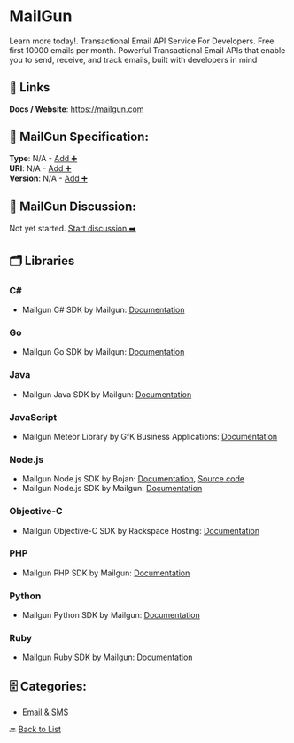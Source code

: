 # MailGun

Learn more today!. Transactional Email API Service For Developers. Free first 10000 emails per month. Powerful Transactional Email APIs that enable you to send, receive, and track emails, built with developers in mind

##  🔗 Links
**Docs / Website**: https://mailgun.com

## 🧬 MailGun Specification:
**Type**: N/A - [Add ➕](https://github.com/apis-list/apis-list/edit/main/apis.yaml#L11790)  
**URI**: N/A - [Add ➕](https://github.com/apis-list/apis-list/edit/main/apis.yaml#L11790)  
**Version**: N/A - [Add ➕](https://github.com/apis-list/apis-list/edit/main/apis.yaml#L11790)

## 💬 MailGun Discussion:
Not yet started. [Start discussion ➡️](https://github.com/apis-list/apis-list/discussions/new)

## 🗂️ Libraries
### C#
- Mailgun C# SDK by Mailgun: [Documentation](https://documentation.mailgun.com/libraries.html#c)
### Go
- Mailgun Go SDK by Mailgun: [Documentation](https://github.com/mailgun/mailgun-go)
### Java
- Mailgun Java SDK by Mailgun: [Documentation](https://documentation.mailgun.com/libraries.html#java)
### JavaScript
- Mailgun Meteor Library by GfK Business Applications: [Documentation](https://github.com/gfk-ba/meteor-mailgun-api/)
### Node.js
- Mailgun Node.js SDK by Bojan: [Documentation](https://www.npmjs.com/package/mailgun-js), [Source code](https://github.com/bojand/mailgun-js)
- Mailgun Node.js SDK by Mailgun: [Documentation](https://documentation.mailgun.com/libraries.html#node-js)
### Objective-C
- Mailgun Objective-C SDK by Rackspace Hosting: [Documentation](https://github.com/rackerlabs/objc-mailgun)
### PHP
- Mailgun PHP SDK by Mailgun: [Documentation](https://github.com/mailgun/mailgun-php)
### Python
- Mailgun Python SDK by Mailgun: [Documentation](https://documentation.mailgun.com/libraries.html#python)
### Ruby
- Mailgun Ruby SDK by Mailgun: [Documentation](https://documentation.mailgun.com/libraries.html#ruby)


## 🗄️ Categories:
- [Email & SMS](https://github.com/apis-list/apis-list#email--sms-)

🔙  [Back to List](https://github.com/apis-list/apis-list)
